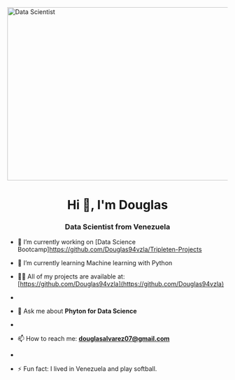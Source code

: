 <a href="https://mega.nz/file/XjZFSYjI#YhM0piFspPmfaan8HndGME-BzSfoHDt7ViDfNJdi5Ck">
  <img src="https://mega.nz/file/XjZFSYjI#YhM0piFspPmfaan8HndGME-BzSfoHDt7ViDfNJdi5Ck" style="width: 1584px; max-width: 100%; 
  height: 396" align="center" title="Data Scientist" /></a>


 <h1 align="center">Hi 👋, I'm Douglas</h1>
<h3 align="center">Data Scientist from Venezuela</h3>

- 🔭 I’m currently working on [Data Science Bootcamp]https://github.com/Douglas94vzla/Tripleten-Projects

- 🌱 I’m currently learning Machine learning with Python
  
- 👨‍🏫 All of my projects are available at: [https://github.com/Douglas94vzla](https://github.com/Douglas94vzla)
- 
- 💬 Ask me about **Phyton for Data Science**
- 
- 📫 How to reach me: **douglasalvarez07@gmail.com**
- 
- ⚡ Fun fact: I lived in Venezuela and play softball.

